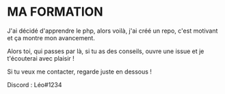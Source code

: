 # MA FORMATION

J'ai décidé d'apprendre le php, alors voilà, j'ai créé un repo, c'est motivant et ça montre mon avancement. 

Alors toi, qui passes par là, si tu as des conseils, ouvre une issue et je t'écouterai avec plaisir !


Si tu veux me contacter, regarde juste en dessous !

Discord : Léo#1234
